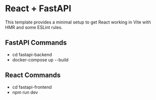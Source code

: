 # React + FastAPI

This template provides a minimal setup to get React working in Vite with HMR and some ESLint rules.

## FastAPI Commands

- cd fastapi-backend
- docker-compose up --build

## React Commands

- cd fastapi-frontend
- npm run dev